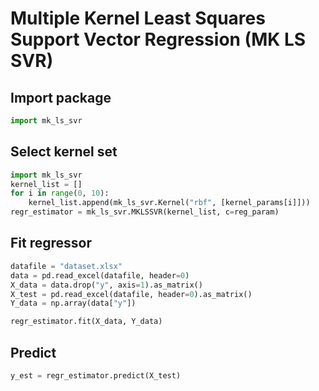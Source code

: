 # Multiple Kernel Least Squares Support Vector Regression (MK LS SVR)

Import package
-----------------------------------
```python
import mk_ls_svr
```
Select kernel set
-----------------------------------
```python
import mk_ls_svr
kernel_list = []
for i in range(0, 10):
    kernel_list.append(mk_ls_svr.Kernel("rbf", [kernel_params[i]]))
regr_estimator = mk_ls_svr.MKLSSVR(kernel_list, c=reg_param)
```

Fit regressor
-----------------------------------
```python
datafile = "dataset.xlsx"
data = pd.read_excel(datafile, header=0)
X_data = data.drop("y", axis=1).as_matrix()
X_test = pd.read_excel(datafile, header=0).as_matrix()
Y_data = np.array(data["y"])

regr_estimator.fit(X_data, Y_data)
```

Predict
-----------------------------------
```python
y_est = regr_estimator.predict(X_test)
```
